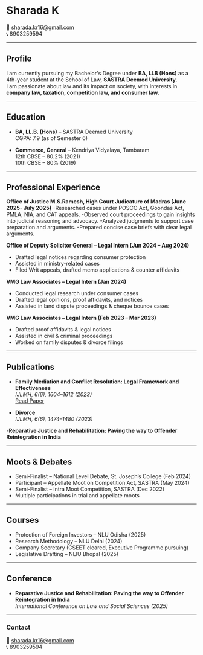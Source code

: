 # Sharada K

📧 [sharada.kr16@gmail.com](mailto:sharada.kr16@gmail.com)  
📞 8903259594  

---

## Profile
I am currently pursuing my Bachelor's Degree under **BA, LLB (Hons)** as a 4th-year student at the School of Law, **SASTRA Deemed University**.  
I am passionate about law and its impact on society, with interests in **company law, taxation, competition law, and consumer law**.

---

## Education
- **BA, LL.B. (Hons)** – SASTRA Deemed University  
  CGPA: 7.9 (as of Semester 6)  

- **Commerce, General** – Kendriya Vidyalaya, Tambaram  
  12th CBSE – 80.2% (2021)  
  10th CBSE – 80% (2019)  

---

## Professional Experience
**Office of Justice M.S.Ramesh, High Court Judicature of Madras (June 2025- July 2025)**
-Researched cases under POSCO Act, Goondas Act, PMLA, NIA, and CAT appeals.
-Observed court proceedings to gain insights into judicial reasoning and advocacy.
-Analyzed judgments to support case preparation and arguments.
-Prepared concise case briefs with clear legal arguments.

**Office of Deputy Solicitor General – Legal Intern (Jun 2024 – Aug 2024)**  
- Drafted legal notices regarding consumer protection  
- Assisted in ministry-related cases  
- Filed Writ appeals, drafted memo applications & counter affidavits  

**VMG Law Associates – Legal Intern (Jan 2024)**  
- Conducted legal research under consumer cases  
- Drafted legal opinions, proof affidavits, and notices  
- Assisted in land dispute proceedings & cheque bounce cases  

**VMG Law Associates – Legal Intern (Feb 2023 – Mar 2023)**  
- Drafted proof affidavits & legal notices  
- Assisted in civil & criminal proceedings  
- Worked on family disputes & divorce filings  

---

## Publications
- **Family Mediation and Conflict Resolution: Legal Framework and Effectiveness**  
  *IJLMH, 6(6), 1604–1612 (2023)*  
  [Read Paper](https://doij.org/10.10000/IJLMH.116282)  

- **Divorce**  
  *IJLMH, 6(6), 1474–1480 (2023)*

-**Reparative Justice and Rehabilitation: Paving the way to Offender Reintegration in India**

---

## Moots & Debates
- Semi-Finalist – National Level Debate, St. Joseph’s College (Feb 2024)  
- Participant – Appellate Moot on Competition Act, SASTRA (May 2024)  
- Semi-Finalist – Intra Moot Competition, SASTRA (Dec 2022)  
- Multiple participations in trial and appellate moots  

---

## Courses
- Protection of Foreign Investors – NLU Odisha (2025)  
- Research Methodology – NLU Delhi (2024)  
- Company Secretary (CSEET cleared, Executive Programme pursuing)  
- Legislative Drafting – NLIU Bhopal (2025)  

---

## Conference
- **Reparative Justice and Rehabilitation: Paving the way to Offender Reintegration in India**  
  *International Conference on Law and Social Sciences (2025)*  

---

### Contact
📧 [sharada.kr16@gmail.com](mailto:sharada.kr16@gmail.com)  
📞 8903259594  
